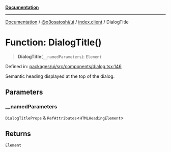 [**Documentation**](../../../../README.md)

***

[Documentation](../../../../README.md) / [@o3osatoshi/ui](../../README.md) / [index.client](../README.md) / DialogTitle

# Function: DialogTitle()

> **DialogTitle**(`__namedParameters`): `Element`

Defined in: [packages/ui/src/components/dialog.tsx:146](https://github.com/o3osatoshi/experiment/blob/54ab00df974a3e9f8283fbcd8c611ed1e0274132/packages/ui/src/components/dialog.tsx#L146)

Semantic heading displayed at the top of the dialog.

## Parameters

### \_\_namedParameters

`DialogTitleProps` & `RefAttributes`\<`HTMLHeadingElement`\>

## Returns

`Element`
